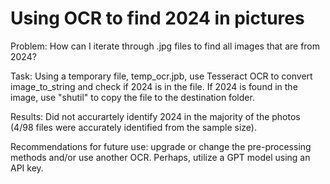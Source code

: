 # Using OCR to find 2024 in pictures

Problem: How can I iterate through .jpg files to find all images that are from 2024?

Task: Using a temporary file, temp_ocr.jpb, use Tesseract OCR to convert image_to_string and check if 2024 is in the file. If 2024 is found in the image, use "shutil" to copy the file to the destination folder.

Results: Did not accurartely identify 2024 in the majority of the photos (4/98 files were accurately identified from the sample size). 

Recommendations for future use: upgrade or change the pre-processing methods and/or use another OCR. Perhaps, utilize a GPT model using an API key.
